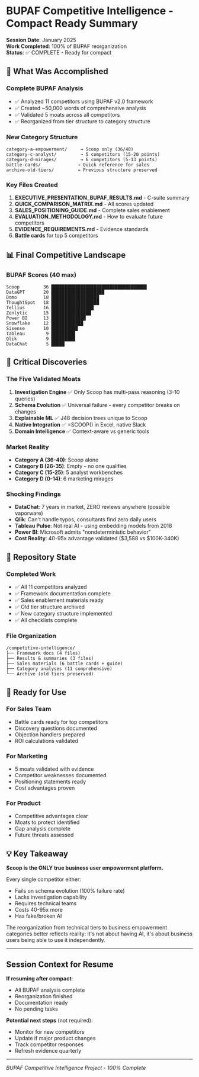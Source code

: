 # BUPAF Competitive Intelligence - Compact Ready Summary

**Session Date**: January 2025  
**Work Completed**: 100% of BUPAF reorganization  
**Status**: ✅ COMPLETE - Ready for compact

## 🎯 What Was Accomplished

### Complete BUPAF Analysis
- ✅ Analyzed 11 competitors using BUPAF v2.0 framework
- ✅ Created ~50,000 words of comprehensive analysis
- ✅ Validated 5 moats across all competitors
- ✅ Reorganized from tier structure to category structure

### New Category Structure
```
category-a-empowerment/     → Scoop only (36/40)
category-c-analyst/         → 5 competitors (15-20 points)
category-d-mirages/         → 6 competitors (5-13 points)
battle-cards/              → Quick reference for sales
archive-old-tiers/         → Previous structure preserved
```

### Key Files Created
1. **EXECUTIVE_PRESENTATION_BUPAF_RESULTS.md** - C-suite summary
2. **QUICK_COMPARISON_MATRIX.md** - All scores updated
3. **SALES_POSITIONING_GUIDE.md** - Complete sales enablement
4. **EVALUATION_METHODOLOGY.md** - How to evaluate future competitors
5. **EVIDENCE_REQUIREMENTS.md** - Evidence standards
6. **Battle cards** for top 5 competitors

## 📊 Final Competitive Landscape

### BUPAF Scores (40 max)
```
Scoop         36 ████████████████████████████████████
DataGPT       20 ████████████████████
Domo          18 ██████████████████
ThoughtSpot   18 ██████████████████
Tellius       16 ████████████████
Zenlytic      15 ███████████████
Power BI      13 █████████████
Snowflake     12 ████████████
Sisense       10 ██████████
Tableau        9 █████████
Qlik           9 █████████
DataChat       5 █████
```

## 🔑 Critical Discoveries

### The Five Validated Moats
1. **Investigation Engine** ✅ Only Scoop has multi-pass reasoning (3-10 queries)
2. **Schema Evolution** ✅ Universal failure - every competitor breaks on changes
3. **Explainable ML** ✅ J48 decision trees unique to Scoop
4. **Native Integration** ✅ =SCOOP() in Excel, native Slack
5. **Domain Intelligence** ✅ Context-aware vs generic tools

### Market Reality
- **Category A (36-40)**: Scoop alone
- **Category B (26-35)**: Empty - no one qualifies
- **Category C (15-25)**: 5 analyst workbenches
- **Category D (0-14)**: 6 marketing mirages

### Shocking Findings
- **DataChat**: 7 years in market, ZERO reviews anywhere (possible vaporware)
- **Qlik**: Can't handle typos, consultants find zero daily users
- **Tableau Pulse**: Not real AI - using embedding models from 2018
- **Power BI**: Microsoft admits "nondeterministic behavior"
- **Cost Reality**: 40-95x advantage validated ($3,588 vs $100K-340K)

## 📁 Repository State

### Completed Work
- ✅ All 11 competitors analyzed
- ✅ Framework documentation complete
- ✅ Sales enablement materials ready
- ✅ Old tier structure archived
- ✅ New category structure implemented
- ✅ All checklists complete

### File Organization
```
/competitive-intelligence/
├── Framework docs (4 files)
├── Results & summaries (3 files)
├── Sales materials (6 battle cards + guide)
├── Category analyses (11 comprehensive)
└── Archive (old tiers preserved)
```

## 🚀 Ready for Use

### For Sales Team
- Battle cards ready for top competitors
- Discovery questions documented
- Objection handlers prepared
- ROI calculations validated

### For Marketing
- 5 moats validated with evidence
- Competitor weaknesses documented
- Positioning statements ready
- Cost advantages proven

### For Product
- Competitive advantages clear
- Moats to protect identified
- Gap analysis complete
- Future threats assessed

## 💡 Key Takeaway

**Scoop is the ONLY true business user empowerment platform.**

Every single competitor either:
- Fails on schema evolution (100% failure rate)
- Lacks investigation capability
- Requires technical teams
- Costs 40-95x more
- Has fake/broken AI

The reorganization from technical tiers to business empowerment categories better reflects reality: it's not about having AI, it's about business users being able to use it independently.

---

## Session Context for Resume

**If resuming after compact**:
- All BUPAF analysis complete
- Reorganization finished
- Documentation ready
- No pending tasks

**Potential next steps** (not required):
- Monitor for new competitors
- Update if major product changes
- Track competitor responses
- Refresh evidence quarterly

---

*BUPAF Competitive Intelligence Project - 100% Complete*